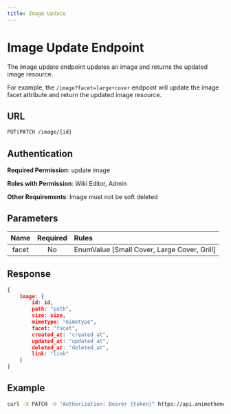 ```yaml
---
title: Image Update
---
```


# Image Update Endpoint

The image update endpoint updates an image and returns the updated image resource.

For example, the `/image?facet=large+cover` endpoint will update the image facet attribute and return the updated image resource.

## URL

```sh
PUT|PATCH /image/{id}
```

## Authentication

**Required Permission**: update image

**Roles with Permission**: Wiki Editor, Admin

**Other Requirements**: Image must not be soft deleted

## Parameters

| Name  | Required | Rules                                       |
| :---: | :------: | :------------------------------------------ |
| facet | No       | EnumValue [Small Cover, Large Cover, Grill] |

## Response

```json
{
    image: {
        id: id,
        path: "path",
        size: size,
        mimetype: "mimetype",
        facet: "facet",
        created_at: "created_at",
        updated_at: "updated_at",
        deleted_at: "deleted_at",
        link: "link"
    }
}
```

## Example

```bash
curl -X PATCH -H "Authorization: Bearer {token}" https://api.animethemes.moe/image/435
```
